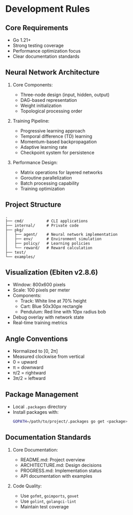 # Development Rules

## Core Requirements
- Go 1.21+
- Strong testing coverage
- Performance optimization focus
- Clear documentation standards

## Neural Network Architecture
1. Core Components:
   - Three-node design (input, hidden, output)
   - DAG-based representation
   - Weight initialization
   - Topological processing order

2. Training Pipeline:
   - Progressive learning approach
   - Temporal difference (TD) learning
   - Momentum-based backpropagation
   - Adaptive learning rate
   - Checkpoint system for persistence

3. Performance Design:
   - Matrix operations for layered networks
   - Goroutine parallelization
   - Batch processing capability
   - Training optimization

## Project Structure
```
.
├── cmd/          # CLI applications
├── internal/     # Private code
├── pkg/         
│   ├── agent/    # Neural network implementation
│   ├── env/      # Environment simulation
│   ├── policy/   # Learning policies
│   └── reward/   # Reward calculation
├── test/
└── examples/
```

## Visualization (Ebiten v2.8.6)
- Window: 800x600 pixels
- Scale: 100 pixels per meter
- Components:
  - Track: White line at 70% height
  - Cart: Blue 50x30px rectangle
  - Pendulum: Red line with 10px radius bob
- Debug overlay with network state
- Real-time training metrics

## Angle Conventions
- Normalized to [0, 2π]
- Measured clockwise from vertical
- 0 = upward
- π = downward
- π/2 = rightward
- 3π/2 = leftward

## Package Management
- Local `.packages` directory
- Install packages with:
  ```bash
  GOPATH=/path/to/project/.packages go get <package>
  ```

## Documentation Standards
1. Core Documentation:
   - README.md: Project overview
   - ARCHITECTURE.md: Design decisions
   - PROGRESS.md: Implementation status
   - API documentation with examples

2. Code Quality:
   - Use `gofmt`, `goimports`, `govet`
   - Use `golint`, `golangci-lint`
   - Maintain test coverage
